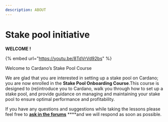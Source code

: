 ```yaml
---
description: ABOUT
---
```


# Stake pool initiative

**WELCOME !**

{% embed url="https://youtu.be/8TdVrVd92bs" %}

  
Welcome to Cardano’s Stake Pool Course

  
We are glad that you are interested in setting up a stake pool on Cardano; you are now enrolled in the **Stake Pool Onboarding Course**.This course is designed to \(re\)introduce you to Cardano, walk you through how to set up a stake pool, and provide guidance on managing and maintaining your stake pool to ensure optimal performance and profitability. 

If you have any questions and suggestions while taking the lessons please feel free to [**ask in the forums**](https://forum.cardano.org/c/english/operators-talk/119) ****and we will respond as soon as possible.




